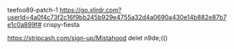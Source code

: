  teefoo89-patch-1
https://go.xlirdr.com?userId=4a0f4c73f2c16f9bb245b929e4755a32d4a0690a430e14b882e87b7e1c0a899f# crispy-fiesta

https://stripcash.com/sign-up/Mistahood
delet n9de;(()